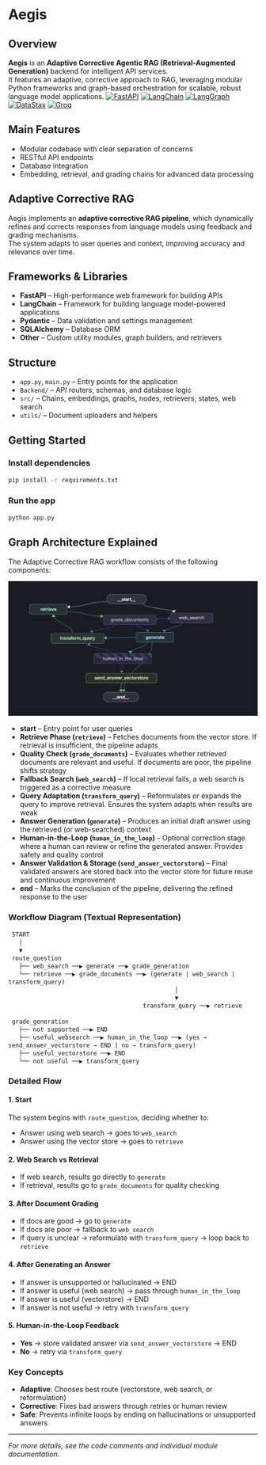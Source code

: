 # Aegis  

## Overview  
**Aegis** is an **Adaptive Corrective Agentic RAG (Retrieval-Augmented Generation)** backend for intelligent API services.  
It features an adaptive, corrective approach to RAG, leveraging modular Python frameworks and graph-based orchestration for scalable, robust language model applications. 
[![FastAPI](https://img.shields.io/badge/FastAPI-005571?style=flat&logo=fastapi)](https://fastapi.tiangolo.com)
[![LangChain](https://img.shields.io/badge/LangChain-FF6C37?style=flat&logo=python&logoColor=white)](https://www.langchain.com)
[![LangGraph](https://img.shields.io/badge/LangGraph-4B0082?style=flat&logo=graphQL&logoColor=white)](https://www.langgraph.dev)
[![DataStax](https://img.shields.io/badge/DataStax-00ADEF?style=flat&logo=cassandra&logoColor=white)](https://www.datastax.com)
[![Groq](https://img.shields.io/badge/Groq-FF4F00?style=flat&logo=groq&logoColor=white)](https://www.groq.com)


## Main Features  
- Modular codebase with clear separation of concerns  
- RESTful API endpoints  
- Database integration  
- Embedding, retrieval, and grading chains for advanced data processing  

## Adaptive Corrective RAG  
Aegis implements an **adaptive corrective RAG pipeline**, which dynamically refines and corrects responses from language models using feedback and grading mechanisms.  
The system adapts to user queries and context, improving accuracy and relevance over time.  

## Frameworks & Libraries  
- **FastAPI** – High-performance web framework for building APIs  
- **LangChain** – Framework for building language model-powered applications  
- **Pydantic** – Data validation and settings management  
- **SQLAlchemy** – Database ORM  
- **Other** – Custom utility modules, graph builders, and retrievers  

## Structure  
- `app.py`, `main.py` – Entry points for the application  
- `Backend/` – API routers, schemas, and database logic  
- `src/` – Chains, embeddings, graphs, nodes, retrievers, states, web search  
- `utils/` – Document uploaders and helpers  

## Getting Started

### Install dependencies
```bash
pip install -r requirements.txt
```

### Run the app
```bash
python app.py
```

## Graph Architecture Explained
The Adaptive Corrective RAG workflow consists of the following components:

![Workflow Diagram](./Graph.png)


- **__start__** – Entry point for user queries
- **Retrieve Phase (`retrieve`)** – Fetches documents from the vector store. If retrieval is insufficient, the pipeline adapts
- **Quality Check (`grade_documents`)** – Evaluates whether retrieved documents are relevant and useful. If documents are poor, the pipeline shifts strategy
- **Fallback Search (`web_search`)** – If local retrieval fails, a web search is triggered as a corrective measure
- **Query Adaptation (`transform_query`)** – Reformulates or expands the query to improve retrieval. Ensures the system adapts when results are weak
- **Answer Generation (`generate`)** – Produces an initial draft answer using the retrieved (or web-searched) context
- **Human-in-the-Loop (`human_in_the_loop`)** – Optional correction stage where a human can review or refine the generated answer. Provides safety and quality control
- **Answer Validation & Storage (`send_answer_vectorstore`)** – Final validated answers are stored back into the vector store for future reuse and continuous improvement
- **__end__** – Marks the conclusion of the pipeline, delivering the refined response to the user

### Workflow Diagram (Textual Representation)

```
 START
   │
   ▼
 route_question
   ├── web_search ──▶ generate ──▶ grade_generation
   └── retrieve ──▶ grade_documents ──▶ (generate | web_search | transform_query)
                                               │
                                               ▼
                                      transform_query ──▶ retrieve

 grade_generation
   ├── not supported ──▶ END
   ├── useful_websearch ──▶ human_in_the_loop ──▶ (yes → send_answer_vectorstore → END | no → transform_query)
   ├── useful_vectorstore ──▶ END
   └── not useful ──▶ transform_query
```
### Detailed Flow

#### 1. Start
The system begins with `route_question`, deciding whether to:
- Answer using web search → goes to `web_search`
- Answer using the vector store → goes to `retrieve`

#### 2. Web Search vs Retrieval
- If web search, results go directly to `generate`
- If retrieval, results go to `grade_documents` for quality checking

#### 3. After Document Grading
- If docs are good → go to `generate`
- If docs are poor → fallback to `web_search`
- If query is unclear → reformulate with `transform_query` → loop back to `retrieve`

#### 4. After Generating an Answer
- If answer is unsupported or hallucinated → END
- If answer is useful (web search) → pass through `human_in_the_loop`
- If answer is useful (vectorstore) → END
- If answer is not useful → retry with `transform_query`

#### 5. Human-in-the-Loop Feedback
- **Yes** → store validated answer via `send_answer_vectorstore` → END
- **No** → retry via `transform_query`

### Key Concepts

- **Adaptive**: Chooses best route (vectorstore, web search, or reformulation)
- **Corrective**: Fixes bad answers through retries or human review
- **Safe**: Prevents infinite loops by ending on hallucinations or unsupported answers

---

*For more details, see the code comments and individual module documentation.*